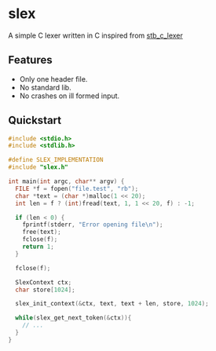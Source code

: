 # slex

A simple C lexer written in C inspired from [stb_c_lexer](https://github.com/nothings/stb/blob/master/stb_c_lexer.h)

## Features

- Only one header file.
- No standard lib.
- No crashes on ill formed input.

## Quickstart

```c
#include <stdio.h>
#include <stdlib.h>

#define SLEX_IMPLEMENTATION
#include "slex.h"

int main(int argc, char** argv) {
  FILE *f = fopen("file.test", "rb");
  char *text = (char *)malloc(1 << 20);
  int len = f ? (int)fread(text, 1, 1 << 20, f) : -1;

  if (len < 0) {
    fprintf(stderr, "Error opening file\n");
    free(text);
    fclose(f);
    return 1;
  }

  fclose(f);

  SlexContext ctx;
  char store[1024];

  slex_init_context(&ctx, text, text + len, store, 1024);

  while(slex_get_next_token(&ctx)){
    // ...
  }
}
```
